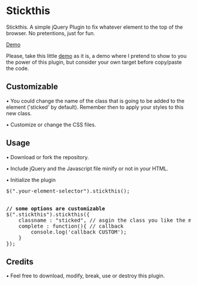 <h1>Stickthis</h1>
<p>Stickthis. A simple jQuery Plugin to fix whatever element to the top of the browser. No pretentions, just for fun.</p>
<p><a href="http://www.mamutlove.es/projects/stickthis/" title="Demo" target="_blank">Demo</a></p>
<p>Please, take this little <a href="http://www.mamutlove.es/projects/stickthis/" title="Demo" target="_blank">demo</a> as it is, a demo where I pretend to show to you the power of this plugin, but consider your own target before copy/paste the code.</p>

<h2>Customizable</h2>
<p>• You could change the name of the class that is going to be added to the element ('sticked' by default). Remember then to apply your styles to this new class.</p>
<p>• Customize or change the CSS files.</p>

<h2>Usage</h2>
<p>• Download or fork the repository.</p>
<p>• Include jQuery and the Javascript file minify or not in your HTML.</p>
<p>• Initialize the plugin</p>
<pre>
$(".your-element-selector").stickthis();
<br>
<b>// some options are customizable</b>
$(".stickthis").stickthis({
    classname : "sticked", // asgin the class you like the most
    complete : function(){ // callback
        console.log('callback CUSTOM');
    }
});
</pre>

<h2>Credits</h2>
<p>• Feel free to download, modify, break, use or destroy this plugin.</p>
